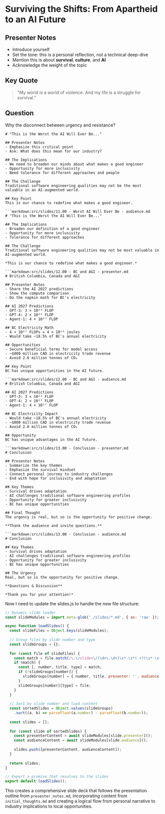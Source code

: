 # Surviving the Shifts: From Apartheid to an AI Future

## Presenter Notes
- Introduce yourself
- Set the tone: this is a personal reflection, not a technical deep-dive
- Mention this is about **survival**, **culture**, and **AI**
- Acknowledge the weight of the topic

## Key Quote
> "My world is a world of violence. And my life is a struggle for survival."

## Question
Why the disconnect between urgency and resistance?

```markdown:src/slides/11.00 - Worst AI Will Ever Be - presenter.md
# "This is the Worst the AI Will Ever Be..."

## Presenter Notes
- Emphasize this critical point
- Ask: What does this mean for our industry?

## The Implications
- We need to broaden our minds about what makes a good engineer
- Opportunity for more inclusivity
- Need tolerance for different approaches and people

## The Challenge
Traditional software engineering qualities may not be the most valuable in an AI-augmented world.

## Key Point
This is our chance to redefine what makes a good engineer.

```markdown:src/slides/11.00 - Worst AI Will Ever Be - audience.md
# "This is the Worst the AI Will Ever Be..."

## The Implications
- Broaden our definition of a good engineer
- Opportunity for more inclusivity
- Tolerance for different approaches

## The Challenge
Traditional software engineering qualities may not be most valuable in AI-augmented world.

*This is our chance to redefine what makes a good engineer.*

```markdown:src/slides/12.00 - BC and AGI - presenter.md
# British Columbia, Canada and AGI

## Presenter Notes
- Share the AI 2027 predictions
- Show the compute comparison
- Do the napkin math for BC's electricity

## AI 2027 Predictions
- GPT-3: 3 × 10²³ FLOP
- GPT-4: 2 × 10²⁵ FLOP  
- Agent-1: 4 × 10²⁷ FLOP

## BC Electricity Math
- 4 × 10²⁷ FLOPs = 4 × 10¹⁶ joules
- Would take ~18.5% of BC's annual electricity

## Opportunities
- Secure beneficial terms for model access
- ~$800 million CAD in electricity trade revenue
- Avoid 2.6 million tonnes of CO₂

## Key Point
BC has unique opportunities in the AI future.

```markdown:src/slides/12.00 - BC and AGI - audience.md
# British Columbia, Canada and AGI

## AI 2027 Predictions
- GPT-3: 3 × 10²³ FLOP
- GPT-4: 2 × 10²⁵ FLOP  
- Agent-1: 4 × 10²⁷ FLOP

## BC Electricity Impact
- Would take ~18.5% of BC's annual electricity
- ~$800 million CAD in electricity trade revenue
- Avoid 2.6 million tonnes of CO₂

## Opportunity
BC has unique advantages in the AI future.

```markdown:src/slides/13.00 - Conclusion - presenter.md
# Conclusion

## Presenter Notes
- Summarize the key themes
- Emphasize the survival mindset
- Connect personal journey to industry challenges
- End with hope for inclusivity and adaptation

## Key Themes
- Survival drives adaptation
- AI challenges traditional software engineering profiles
- Opportunity for greater inclusivity
- BC has unique opportunities

## Final Thought
The urgency is real, but so is the opportunity for positive change.

**Thank the audience and invite questions.**

```markdown:src/slides/13.00 - Conclusion - audience.md
# Conclusion

## Key Themes
- Survival drives adaptation
- AI challenges traditional software engineering profiles
- Opportunity for greater inclusivity
- BC has unique opportunities

## The Urgency
Real, but so is the opportunity for positive change.

**Questions & Discussion**

*Thank you for your attention!*

```

Now I need to update the slides.js to handle the new file structure:

```javascript:src/slides.js
// Dynamic slide loader
const slideModules = import.meta.glob('./slides/*.md', { as: 'raw' });

async function loadSlides() {
  const slideFiles = Object.keys(slideModules);
  
  // Group files by slide number and type
  const slideGroups = {};
  
  for (const file of slideFiles) {
    const match = file.match(/\.\/slides\/(\d+\.\d+)\s*-\s*(.+?)\s*-\s*(presenter|audience)\.md$/);
    if (match) {
      const [, number, title, type] = match;
      if (!slideGroups[number]) {
        slideGroups[number] = { number, title, presenter: '', audience: '' };
      }
      slideGroups[number][type] = file;
    }
  }
  
  // Sort by slide number and load content
  const sortedSlides = Object.values(slideGroups)
    .sort((a, b) => parseFloat(a.number) - parseFloat(b.number));
  
  const slides = [];
  
  for (const slide of sortedSlides) {
    const presenterContent = await slideModules[slide.presenter]();
    const audienceContent = await slideModules[slide.audience]();
    
    slides.push([presenterContent, audienceContent]);
  }
  
  return slides;
}

// Export a promise that resolves to the slides
export default loadSlides();
```

This creates a comprehensive slide deck that follows the presentation outline from `presenter_notes.md`, incorporating content from `initial_thoughts.md` and creating a logical flow from personal narrative to industry implications to local opportunities. 